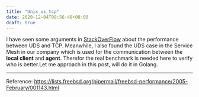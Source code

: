 ```yaml
---
title: "Unix_vs_tcp"
date: 2020-12-04T08:56:48+08:00
draft: true
---
```

I have seen some arguments in [StackOverFlow](https://stackoverflow.com/questions/14973942/tcp-loopback-connection-vs-unix-domain-socket-performance) about the performance between UDS and TCP. Meanwhile, I also found the UDS case in the Service Mesh in our company which is used for the communication between the **local client** and **agent**. Therefor the real benchmark is needed here to verify who is better.Let me approach in this post, will do it in Golang.

---
Reference: https://lists.freebsd.org/pipermail/freebsd-performance/2005-February/001143.html
